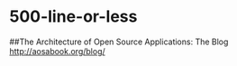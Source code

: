 # 500-line-or-less
##The Architecture of Open Source Applications: The Blog
    http://aosabook.org/blog/
